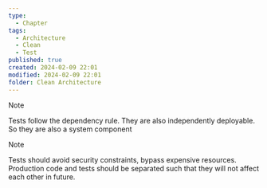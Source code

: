 ```yaml
---
type:
  - Chapter
tags:
  - Architecture
  - Clean
  - Test
published: true
created: 2024-02-09 22:01
modified: 2024-02-09 22:01
folder: Clean Architecture
---
```

>[!note]
>Tests follow the dependency rule. They are also independently deployable. So they are also a system component

>[!note]
>Tests should avoid security constraints, bypass expensive resources. Production code and tests should be separated such that they will not affect each other in future.



